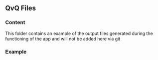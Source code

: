 ## QvQ Files

### Content

This folder contains an example of the output files generated during the functioning of the app and will not be added here via git

### Example
